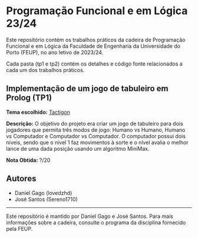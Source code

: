 # Programação Funcional e em Lógica 23/24

Este repositório contém os trabalhos práticos da cadeira de Programação Funcional e em Lógica da Faculdade de Engenharia da Universidade do Porto (FEUP), no ano letivo de 2023/24. 

Cada pasta (tp1 e tp2) contém os detalhes e código fonte relacionados a cada um dos trabalhos práticos.

##  Implementação de um jogo de tabuleiro em Prolog (TP1)

**Tema escolhido:** [Tactigon](https://tactigongame.com/)

**Descrição:** O objetivo do projeto era criar um jogo de tabuleiro para dois jogadores que permita três modos de jogo: Humano vs Humano, Humano vs Computador e Computador vs Computador. O computador possui dois níveis, sendo que o nível 1 faz movimentos à sorte e o nível avalia o melhor lance de uma dada posição usando um algoritmo MiniMax.

**Nota Obtida:** ?/20

## Autores

- Daniel Gago (lovedzhd)
- José Santos (Sereno1710)



---

Este repositório é mantido por Daniel Gago e José Santos. Para mais informações sobre a cadeira, consulte o programa da disciplina fornecido pela FEUP.

